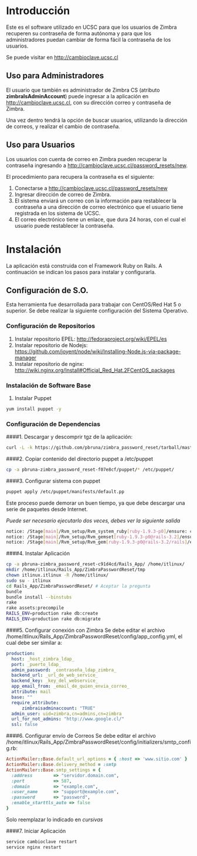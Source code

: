 # Introducción

Este es el software utilizado en UCSC para que los usuarios de Zimbra recuperen su contraseña de forma autónoma y para que los administradores puedan cambiar de forma fácil la contraseña de los usuarios.

Se puede visitar en http://cambioclave.ucsc.cl

## Uso para Administradores
El usuario que también es administrador de Zimbra CS (atributo __zimbraIsAdminAccount__) puede ingresar a la aplicación en http://cambioclave.ucsc.cl, con su dirección correo y contraseña de Zimbra.

Una vez dentro tendrá la opción de buscar usuarios, utilizando la dirección de correos, y realizar el cambio de contraseña.

## Uso para Usuarios
Los usuarios con cuenta de correo en Zimbra pueden recuperar la contraseña ingresando a http://cambioclave.ucsc.cl/password_resets/new.

El procedimiento para recupera la contraseña es el siguiente:

1. Conectarse a http://cambioclave.ucsc.cl/password_resets/new
2. Ingresar dirección de correo de Zimbra.
3. El sistema enviará un correo con la información para restablecer la contraseña a una dirección de correo electrónico que el usuario tiene registrada en los sistema de UCSC.
4. El correo electrónico tiene un enlace, que dura 24 horas, con el cual el usuario puede restablecer la contraseña.

# Instalación
La aplicación está construida con el Framework Ruby on Rails. A continuación se indican los pasos para instalar y configurarla.

## Configuración de S.O.
Esta herramienta fue desarrollada para trabajar con CentOS/Red Hat 5 o superior.
Se debe realizar la siguiente configuración del Sistema Operativo.

### Configuración de Repositorios

1. Instalar repositorio EPEL: http://fedoraproject.org/wiki/EPEL/es
2. Instalar repositorio de Nodejs: https://github.com/joyent/node/wiki/Installing-Node.js-via-package-manager
3. Instalar repositorio de nginx: http://wiki.nginx.org/Install#Official_Red_Hat.2FCentOS_packages

### Instalación de Software Base

1. Instalar Puppet
```bash
yum install puppet -y
```

### Configuración de Dependencias

####1. Descargar y descomprir tgz de la aplicación:
```bash
curl -L -k https://github.com/pbruna/zimbra_password_reset/tarball/master > zimbra_password_reset.tgz
```

####2. Copiar contenido del directorio puppet a /etc/puppet
```bash
cp -a pbruna-zimbra_password_reset-f07e8cf/puppet/* /etc/puppet/
```

####3. Configurar sistema con puppet
```bash
puppet apply /etc/puppet/manifests/default.pp
```

Este proceso puede demorar un buen tiempo, ya que debe descargar una serie de paquetes desde Internet.

_Puede ser necesario ejecutarlo dos veces, debes ver la siguiente salida_
```bash
notice: /Stage[main]/Rvm_setup/Rvm_system_ruby[ruby-1.9.3-p0]/ensure: created
notice: /Stage[main]/Rvm_setup/Rvm_gemset[ruby-1.9.3-p0@rails-3.2]/ensure: created
notice: /Stage[main]/Rvm_setup/Rvm_gem[ruby-1.9.3-p0@rails-3.2/rails]/ensure: created
```

####4. Instalar Aplicación
```bash
cp -a pbruna-zimbra_password_reset-c91d4cd/Rails_App/ /home/itlinux/
mkdir /home/itlinux/Rails_App/ZimbraPasswordReset/tmp
chown itlinux.itlinux -R /home/itlinux/
sudo su - itlinux
cd Rails_App/ZimbraPasswordReset/ # Aceptar la pregunta
bundle
bundle install --binstubs
rake
rake assets:precompile
RAILS_ENV=production rake db:create
RAILS_ENV=production rake db:migrate
```


####5. Configurar conexión con Zimbra
Se debe editar el archivo /home/itlinux/Rails_App/ZimbraPasswordReset/config/app_config.yml, el cual debe ser similar a:

```yaml
production:
  host: _host_zimbra_ldap_
  port: _puerto_ldap_
  admin_password: _contraseña_ldap_zimbra_
  backend_url: _url_de_web_service_
  backend_key: _key_del_webservice_
  app_email_from: _email_de_quien_envia_correo_
  attribute: mail
  base: ""
  require_attribute:
      zimbraisadminaccount: "TRUE"
  admin_user: uid=zimbra,cn=admins,cn=zimbra
  url_for_not_admins: "http://www.google.cl/"
  ssl: false
```

####6. Configurar envío de Correos
Se debe editar el archivo /home/itlinux/Rails_App/ZimbraPasswordReset/config/initializers/smtp_config.rb:

```ruby
ActionMailer::Base.default_url_options = { :host => 'www.sitio.com' }
ActionMailer::Base.delivery_method = :smtp
ActionMailer::Base.smtp_settings = {
  :address        => "servidor.domain.com",
  :port           => 587,
  :domain         => "example.com",
  :user_name      => "support@example.com",
  :password       => "password",
  :enable_starttls_auto => false
}
```

Solo reemplazar lo indicado en _cursivas_

####7. Iniciar Aplicación
```bash
service cambioclave restart
service nginx restart
```